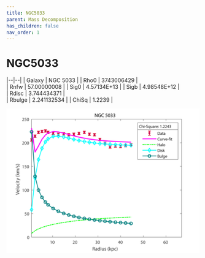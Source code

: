 ```yaml
---
title: NGC5033
parent: Mass Decomposition
has_children: false
nav_order: 1
---
```


# NGC5033

|--|--|
| Galaxy    | NGC 5033	 |
| Rho0     |	3743006429		   |   
| Rnfw  | 57.00000008		  |
| Sig0     | 4.57134E+13		 |
| Sigb     | 4.98548E+12		|  
| Rdisc  | 3.744434371		|   
| Rbulge      | 2.241132534	 | 
| ChiSq | 1.2239 |

![](/assets/plot/NGC5033.jpg)
